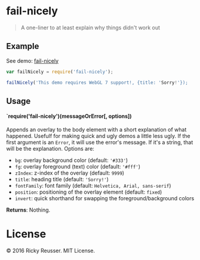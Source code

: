 # fail-nicely

> A one-liner to at least explain why things didn't work out

## Example

See demo: [fail-nicely](http://rickyreusser.com/fail-nicely/)

```javascript
var failNicely = require('fail-nicely');

failNicely('This demo requires WebGL 7 support!, {title: 'Sorry!'});
```

## Usage

#### `require('fail-nicely')(messageOrError[, options])

Appends an overlay to the body element with a short explanation of what happened. Usefulf for making quick and ugly demos a little less ugly. If the first argument is an `Error`, it will use the error's message. If it's a string, that will be the explanation. Options are:

- `bg`: overlay background color (default: `'#333'`)
- `fg`: overlay foreground (text) color (default: `'#fff'`)
- `zIndex`: z-index of the overlay (default: `9999`)
- `title`: heading title (default: `'Sorry!'`)
- `fontFamily`: font family (default: `Helvetica, Arial, sans-serif`)
- `position`: positioning of the overlay element (default: `fixed`)
- `invert`: quick shorthand for swapping the foreground/background colors

**Returns**: Nothing.

# License

&copy; 2016 Ricky Reusser. MIT License.
